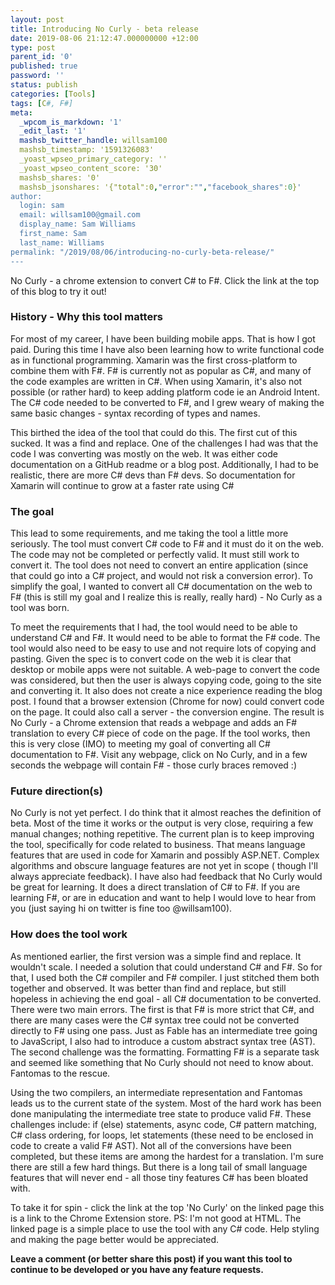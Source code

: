 ```yaml
---
layout: post
title: Introducing No Curly - beta release
date: 2019-08-06 21:12:47.000000000 +12:00
type: post
parent_id: '0'
published: true
password: ''
status: publish
categories: [Tools]
tags: [C#, F#]
meta:
  _wpcom_is_markdown: '1'
  _edit_last: '1'
  mashsb_twitter_handle: willsam100
  mashsb_timestamp: '1591326083'
  _yoast_wpseo_primary_category: ''
  _yoast_wpseo_content_score: '30'
  mashsb_shares: '0'
  mashsb_jsonshares: '{"total":0,"error":"","facebook_shares":0}'
author:
  login: sam
  email: willsam100@gmail.com
  display_name: Sam Williams
  first_name: Sam
  last_name: Williams
permalink: "/2019/08/06/introducing-no-curly-beta-release/"
---
```

<p>No Curly - a chrome extension to convert C# to F#. Click the link at the top of this blog to try it out!</p>
<h3>History - Why this tool matters</h3>
<p>For most of my career, I have been building mobile apps. That is how I got paid. During this time I have also been learning how to write functional code as in functional programming. Xamarin was the first cross-platform to combine them with F#. F# is currently not as popular as C#, and many of the code examples are written in C#. When using Xamarin, it's also not possible (or rather hard) to keep adding platform code ie an Android Intent. The C# code needed to be converted to F#, and I grew weary of making the same basic changes  - syntax recording of types and names.</p>
<p>This birthed the idea of the tool that could do this. The first cut of this sucked. It was a find and replace. One of the challenges I had was that the code I was converting was mostly on the web. It was either code documentation on a GitHub readme or a blog post. Additionally, I had to be realistic, there are more C# devs than F# devs. So documentation  for Xamarin will continue to grow at a faster rate using C#</p>
<h3>The goal</h3>
<p>This lead to some requirements, and me taking the tool a little more seriously. The tool must convert C# code to F# and it must do it on the web. The code may not be completed or perfectly valid. It must still work to convert it. The tool does not need to convert an entire application (since that could go into a C# project, and would not risk a conversion error). To simplify the goal, I wanted to convert all C# documentation on the web to F# (this is still my goal and I realize this is really, really hard) - No Curly as a tool was born.</p>
<p>To meet the requirements that I had, the tool would need to be able to understand C# and F#. It would need to be able to format the F# code. The tool would also need to be easy to use and not require lots of copying and pasting. Given the spec is to convert code on the web it is clear that desktop or mobile apps were not suitable. A web-page to convert the code was considered, but then the user is always copying code, going to the site and converting it. It also does not create a nice experience reading the blog post. I found that a browser extension (Chrome for now)  could convert code on the page. It could also call a server - the conversion engine. The result is No Curly - a Chrome extension that reads a webpage and adds an F# translation to every C# piece of code on the page. If the tool works, then this is very close (IMO) to meeting my goal of converting all C# documentation to F#. Visit any webpage, click on No Curly, and in a few seconds the webpage will contain F# - those curly braces removed :)</p>
<h3>Future direction(s)</h3>
<p>No Curly is not yet perfect. I do think that it almost reaches the definition of beta. Most of the time it works or the output is very close, requiring a few manual changes; nothing repetitive. The current plan is to keep improving the tool, specifically for code related to business. That means language features that are used in code for Xamarin and possibly ASP.NET. Complex algorithms and obscure language features are not yet in scope ( though I'll always appreciate feedback). I have also had feedback that No Curly would be great for learning. It does a direct translation of C# to F#. If you are learning F#, or are in education and want to help I would love to hear from you (just saying hi on twitter is fine too @willsam100).</p>
<h3>How does the tool work</h3>
<p>As mentioned earlier, the first version was a simple find and replace. It wouldn't scale. I needed a solution that could understand C# and F#. So for that, I used both the C# compiler and F# compiler. I just stitched them both together and observed. It was better than find and replace, but still hopeless in achieving the end goal - all C# documentation to be converted. There were two main errors. The first is that F# is more strict that C#, and there are many cases were the C# syntax tree could not be converted directly to F# using one pass. Just as Fable has an intermediate tree going to JavaScript, I also had to introduce a custom abstract syntax tree (AST). The second challenge was the formatting. Formatting F# is a separate task and seemed like something that No Curly should not need to know about. Fantomas to the rescue.</p>
<p>Using the two compilers, an intermediate representation and Fantomas leads us to the current state of the system. Most of the hard work has been done manipulating the intermediate tree state to produce valid F#. These challenges include: if (else) statements, async code, C# pattern matching, C# class ordering, for loops, let statements (these need to be enclosed in code to create a valid F# AST). Not all of the conversions have been completed, but these items are among the hardest for a translation. I'm sure there are still a few hard things. But there is a long tail of small language features that will never end - all those tiny features C# has been bloated with.</p>
<p>To take it for spin  - click the link at the top 'No Curly' on the linked page this is a link to the Chrome Extension store. PS: I'm not good at HTML. The linked page is a simple place to use the tool with any C# code. Help styling and making the page better would be appreciated.</p>
<p><strong>Leave a comment (or better share this post) if you want this tool to continue to be developed or you have any feature requests.</strong></p>
